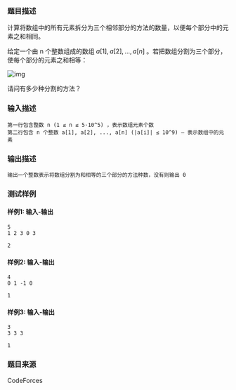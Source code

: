 ### 题目描述

计算将数组中的所有元素拆分为三个相邻部分的方法的数量，以便每个部分中的元素之和相同。

给定一个由 n 个整数组成的数组 *a*[1], *a*[2], ..., *a*[*n*] 。若把数组分割为三个部分，使每个部分的元素之和相等：

![img](https://espresso.codeforces.com/669a2f09a3b9e143f54b1f1d9fd6b7dddf403680.png) 

请问有多少种分割的方法？

### 输入描述

```
第一行包含整数 n (1 ≤ n ≤ 5·10^5) ，表示数组元素个数
第二行包含 n 个整数 a[1], a[2], ..., a[n] (|a[i]| ≤ 10^9) — 表示数组中的元素
```

### 输出描述

```
输出一个整数表示将数组分割为和相等的三个部分的方法种数，没有则输出 0
```

### 测试样例

#### 样例1: 输入-输出

```
5
1 2 3 0 3
```

```
2
```

#### 样例2: 输入-输出

```
4
0 1 -1 0
```

```
1
```

#### 样例3: 输入-输出

```
3
3 3 3
```

```
1
```

### 题目来源

CodeForces
